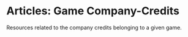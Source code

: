 # <a name="game_company_credits_intro"></a>Articles: Game Company-Credits

Resources related to the company credits belonging to a given game.
